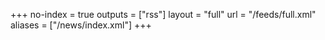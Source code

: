 +++
no-index = true
outputs = ["rss"]
layout = "full"
url = "/feeds/full.xml"
aliases = ["/news/index.xml"]
+++
